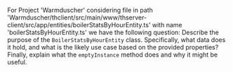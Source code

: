 For Project 'Warmduscher' considering file in path 'Warmduscher/thclient/src/main/www/thserver-client/src/app/entities/boilerStatsByHourEntity.ts' with name 'boilerStatsByHourEntity.ts' we have the following question: 
Describe the purpose of the `BoilerStatsByHourEntity` class.  Specifically, what data does it hold, and what is the likely use case based on the provided properties? Finally, explain what the `emptyInstance` method does and why it might be useful.